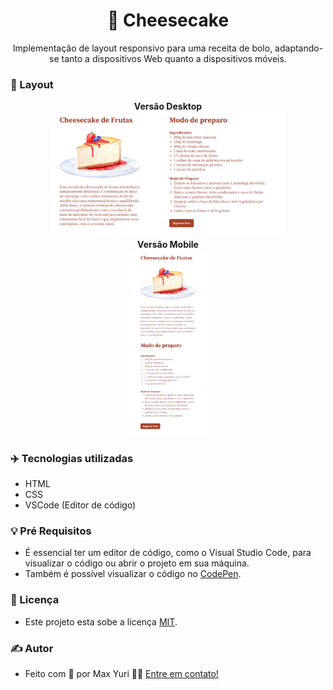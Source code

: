 <h1 align="center"> 
    🧁 Cheesecake
</h1>
<p align="center">
 Implementação de layout responsivo para uma receita de bolo, adaptando-se tanto a dispositivos Web quanto a dispositivos móveis.
</p>

### 📰 Layout

<p align="center">
  <strong>Versão Desktop</strong>
  <br>
  <img
    alt="Cheesecake Desktop"
    title="Responsividade Page Desktop"
    src="/Projeto 06 - Cheesecake/assets/Cheesecake Desktop.png" width="75%" height="75%"
  />
  <br>
  <strong>Versão Mobile</strong>
  <br>
  <img
    alt="Cheesecake Mobile"
    title="Cheesecake Mobile"
    src="/Projeto 06 - Cheesecake/assets/Cheesecake Mobile.png" width="25%" height="25%"
  />
</p>

### ✈️ Tecnologias utilizadas
  - HTML
  - CSS
  - VSCode (Editor de código)
  

### 💡 Pré Requisitos
  - É essencial ter um editor de código, como o Visual Studio Code, para visualizar o código ou abrir o projeto em sua máquina.
  - Também é possível visualizar o código no [CodePen](https://codepen.io/maxyuri13/pen/KKbMJjz). 

### 📝 Licença

- Este projeto esta sobe a licença [MIT](/LICENSE).

### ✍ Autor

- Feito com 💛 por Max Yuri 👋🏽 [Entre em contato!](https://www.linkedin.com/in/maxyuri13/)